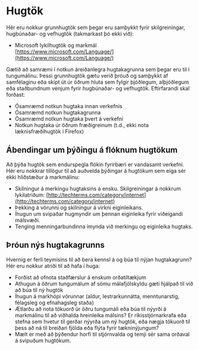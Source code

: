 # Hugtök

Hér eru nokkur grunnhugtök sem þegar eru samþykkt fyrir skilgreiningar, hugbúnaðar- og vefhugtök (takmarkast þó ekki við):

* Microsoft lykilhugtök og markmál  [https://www.microsoft.com/Language/](https://www.microsoft.com/Language/)

Gætið að samræmi í notkun áreiðanlegra hugtakagrunna sem þegar eru til í tungumálinu. Þessi grunnhugtök gætu verið þróuð og samþykkt af samfélaginu eða skipt út úr öðrum hluta sem fylgir þjóðlegum, alþjóðlegum eða staðbundnum venjum fyrir hugbúnaðar- og vefhugtök. Eftirfarandi skal forðast:

* Ósamræmd notkun hugtaka innan verkefnis
* Ósamræmd notkun hugtakagrunna
* Ósamræmd notkun hugtaka þvert á verkefni
* Notkun hugtaka úr öðrum fræðigreinum (t.d., ekki nota læknisfræðihugtök í Firefox)

## Ábendingar um þýðingu á flóknum hugtökum

Að þýða hugtök sem endurspegla flókin fyrirbæri er vandasamt verkefni. Hér eru nokkrar tillögur til að auðvelda þýðingar á hugtökum sem eiga sér ekki hliðstæður á markmálinu:

* Skilningur á merkingu hugtaksins á ensku. Skilgreiningar á nokkrum lykilatriðum: [http://techterms.com/category/internet](http://techterms.com/category/internet)
* Þekking á vörunni og skilningur á virkni eiginleikans.
* Íhugun um svipaðar hugmyndir um þennan eiginleika fyrir viðeigandi málsvæði.
* Tenging menningarbundinna ímynda við merkingu og eiginleika hugtaks.

## Þróun nýs hugtakagrunns

Hvernig er ferli teymisins til að bera kennsl á og búa til nýjan hugtakagrunn? Hér eru nokkur atriði til að hafa í huga:

* Forðist að ofnota staðfærslur á enskum orðatiltækjum
* Athugun á öðrum tungumálum af sömu málafjölskyldu gæti hjálpað til við að búa til ný hugtök
* Íhugun á markhópi vörunnar (aldur, lestrarkunnátta, menntunarstig, félagsleg og efnahagsleg staða)
* Ætlarðu að nota tökuorð úr öðru tungumáli eða búa til nýyrði á markmálinu til að viðhalda hreinleika málsins? Er ríkisstjórnarkrafa eða stefna sem hvetur til gerðar nýyrða um ný hugtök, eða nægja tökuorð til þess að ná til breiðari fjölda eða flýta fyrir tækninýjungum?
* Mælt er með að þýðendur horfi til stjórnvalda og temji sér sama orðaval á svipuðum hugtökum.
